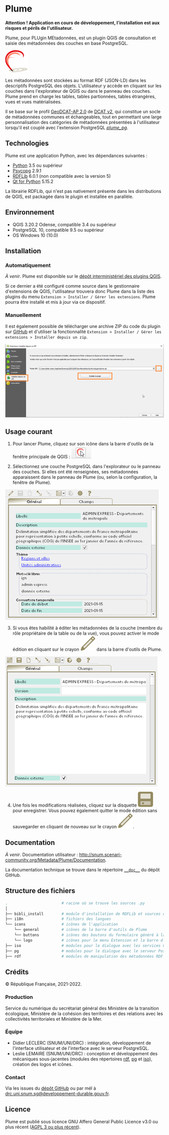 # Plume

**Attention ! Application en cours de développement, l'installation est aux risques et périls de l'utilisateur.**

Plume, pour PLUgin MEtadonnées, est un plugin QGIS de consultation et saisie des métadonnées des couches en base PostgreSQL.

![Logo](flyers/plume1.png)

Les métadonnées sont stockées au format RDF (JSON-LD) dans les descriptifs PostgreSQL des objets. L'utilisateur y accède en cliquant sur les couches dans l'explorateur de QGIS ou dans le panneau des couches. Plume prend en charge les tables, tables partionnées, tables étrangères, vues et vues matérialisées.

Il se base sur le profil [GeoDCAT-AP 2.0](https://semiceu.github.io/GeoDCAT-AP/releases/2.0.0/) de [DCAT v2](https://www.w3.org/TR/vocab-dcat-2/), qui constitue un socle de métadonnées communes et échangeables, tout en permettant une large personnalisation des catégories de métadonnées présentées à l'utilisateur lorsqu'il est couplé avec l'extension PostgreSQL *[plume_pg](/postgresql)*.


## Technologies

Plume est une application Python, avec les dépendances suivantes :
- [Python](https://www.python.org/) 3.5 ou supérieur
- [Psycopg](https://www.psycopg.org/) 2.9.1
- [RDFLib](https://rdflib.readthedocs.io/en/stable/index.html) 6.0.1 (non compatible avec la version 5)
- [Qt for Python](https://doc.qt.io/qtforpython-5/api.html) 5.15.2

La librairie RDFLib, qui n'est pas nativement présente dans les distributions de QGIS, est packagée dans le plugin et installée en parallèle. 


## Environnement

- QGIS 3.20.2 Odense, compatible 3.4 ou supérieur
- PostgreSQL 10, compatible 9.5 ou supérieur
- OS Windows 10 (10.0)


## Installation

### Automatiquement

*À venir*. Plume est disponible sur le [dépôt interministériel des plugins QGIS](http://piece-jointe-carto.developpement-durable.gouv.fr/NAT002/QGIS/plugins/plugins.xml).

Si ce dernier a été configuré comme source dans le gestionnaire d'extensions de QGIS, l'utilisateur trouvera donc Plume dans la liste des plugins du menu `Extension > Installer / Gérer les extensions`. Plume pourra être installé et mis à jour via ce dispositif.

### Manuellement

Il est également possible de télécharger une archive ZIP du code du plugin sur [GitHub](https://github.com/MTES-MCT/metadata-postgresql) et d'utiliser la fonctionnalité `Extension > Installer / Gérer les extensions > Installer depuis un zip`.

![Boîte de dialogue 'Installer depuis un zip'](flyers/installe_zip.png)


## Usage courant

1. Pour lancer Plume, cliquez sur son icône dans la barre d'outils de la fenêtre principale de QGIS : ![Lancement via la barre d'outils QGIS](flyers/launch_from_toolsbar.png)

2. Sélectionnez une couche PostgreSQL dans l'explorateur ou le panneau des couches. Si elles ont été renseignées, ses métadonnées apparaissent dans le panneau de Plume (ou, selon la configuration, la fenêtre de Plume).

![Formulaire en mode lecture](flyers/plume_read.png)

3. Si vous êtes habilité à éditer les métadonnées de la couche (membre du rôle propriétaire de la table ou de la vue), vous pouvez activer le mode édition en cliquant sur le crayon ![read.svg](/plume/icons/general/read.svg) dans la barre d'outils de Plume.

![Formulaire en mode édition](flyers/plume_edit.png)

4. Une fois les modifications réalisées, cliquez sur la disquette ![Bouton de sauvegarde](/plume/icons/general/save.svg) pour enregistrer. Vous pouvez également quitter le mode édition sans sauvegarder en cliquant de nouveau sur le crayon ![Bouton d'activation du mode édition](/plume/icons/general/read.svg).


## Documentation

*À venir*. Documentation utilisateur : http://snum.scenari-community.org/Metadata/Plume/Documentation.

La documentation technique se trouve dans le répertoire [`__doc__`](/_doc__) du dépôt GitHub.


## Structure des fichiers

```bash
.                        # racine où se trouve les sources .py
│
├── bibli_install        # module d'installation de RDFLib et sources de RDFLib
├── i18n                 # fichiers des langues
└── icons                # icônes de l'application
    └── general          # icônes de la barre d'outils de Plume
    └── buttons          # icônes des boutons du formulaire généré à la volée
    └── logo             # icônes pour le menu Extension et la barre d'outils de QGIS
├── iso                  # modules pour le dialogue avec les services CSW et la conversion des métadonnées ISO 19115
├── pg                   # modules pour le dialogue avec le serveur PostgreSQL et la gestion des modèles de formulaires
├── rdf                  # modules de manipulation des métadonnées RDF

```

## Crédits

© République Française, 2021-2022.

### Production

Service du numérique du secrétariat général des Ministère de la transition écologique, Ministère de la cohésion des territoires et des relations avec les collectivités territoriales et Ministère de la Mer.

### Équipe

- Didier LECLERC (SNUM/UNI/DRC) : intégration, développement de l'interface utilisateur et de l'interface avec le serveur PostgreSQL.
- Leslie LEMAIRE (SNUM/UNI/DRC) : conception et développement des mécaniques sous-jacentes (modules des répertoires [rdf](/plume/rdf), [pg](/plume/pg) et [iso](/plume/iso)), création des logos et icônes.

### Contact

Via les issues du [dépôt GitHub](https://github.com/MTES-MCT/metadata-postgresql) ou par mél à drc.uni.snum.sg@developpement-durable.gouv.fr.


## Licence

Plume est publié sous licence GNU Affero General Public Licence v3.0 ou plus récent ([AGPL 3 ou plus récent](https://spdx.org/licenses/AGPL-3.0-or-later.html)).

